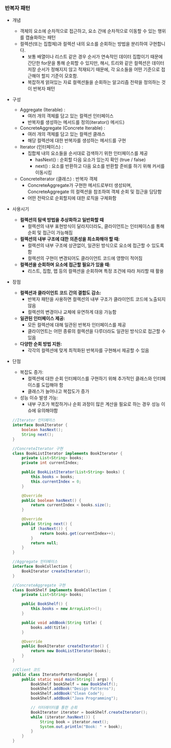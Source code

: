 ### 반복자 패턴
- 개념
    - 객체의 요소에 순차적으로 접근하고, 요소 간에 순차적으로 이동할 수 있는 행위를 캡슐화하는 패턴
    - 컬렉션(또는 집합체)과 컬렉션 내의 요소를 순회하는 방법을 분리하여 구현합니다.
        - 보통 배열이나 리스트 같은 경우 순서가 연속적인 데이터 집합이기 때문에 간단한 for문을 통해 순회할 수 있지만, 해시, 트리와 같은 컬렉션은 데이터 저장 순서가 정해지지 않고 적재되기 때문에, 각 요소들을 어떤 기준으로 접근해야 할지 기준이 모호함.
        - 복잡하게 얽혀있는 자료 컬렉션들을 순회하는 알고리즘 전략을 정의하는 것이 반복자 패턴

- 구성
    - Aggregate (Iterable) :
        - 여러 개의 객체를 담고 있는 컬렉션 인터페이스
        - 반복자를 생성하는 메서드를 정의(iterator() 메서드)
    - ConcreteAggregate (Concrete Iterable) :
        - 여러 개의 객체를 담고 있는 컬렉션 클래스
        - 해당 컬렉션에 대한 반복자를 생성하는 메서드를 구현
    - Iterator (인터페이스) :
        - 집합체 내의 요소들을 순서대로 검색하기 위한 인터페이스를 제공
            - hasNext() : 순회할 다음 요소가 있는지 확인 (true / false)
            - next() : 요소를 반환하고 다음 요소를 반환할 준비를 하기 위해 커서를 이동시킴
    - ConcreteIterator (클래스) : 반복자 객체
        - ConcreteAggregate가 구현한 메서드로부터 생성되며, ConcreteAggregate 의 컬렉션을 참조하여 객체 순회 및 접근을 담당함
        - 어떤 전략으로 순회할지에 대한 로직을 구체화함

- 사용시기
    - **컬렉션의 탐색 방법을 추상화하고 일반화할 때**
        - 컬렉션의 내부 표현방식이 달라지더라도, 클라이언트는 인터페이스를 통해 순회 및 접근이 가능해짐
    - **컬렉션의 내부 구조에 대한 의존성을 최소화해야 할 때:**
        - 컬렉션의 내부 구조에 상관없이,  일관된 방식으로 요소에 접근할 수 있도록 함
        - 컬렉션의 구현이 변경되어도 클라이언트 코드에 영향이 적어짐
    - **컬렉션을 순회하며 요소에 접근할 필요가 있을 때:**
        - 리스트, 집합, 맵 등의 컬렉션을 순회하며 특정 조건에 따라 처리할 때 활용
- 장점
    - **컬렉션과 클라이언트 코드 간의 결합도 감소:**
        - 반복자 패턴을 사용하면 컬렉션의 내부 구조가 클라이언트 코드에 노출되지 않음
        - 컬렉션의 변경이나 교체에 유연하게 대응 가능함
    - **일관된 인터페이스 제공:**
        - 모든 컬렉션에 대해 일관된 반복자 인터페이스를 제공
        - 클라이언트는 어떤 종류의 컬렉션을 다루더라도 일관된 방식으로 접근할 수 있음
    - **다양한 순회 방법 지원:**
        - 각각의 컬렉션에 맞게 최적화된 반복자를 구현해서 제공할 수 있음
- 단점
    - 복잡도 증가:
        - 컬렉션에 대한 순회 인터페이스를 구현하기 위해 추가적인 클래스와 인터페이스를 도입해야 함
        - 클래스가 늘어나고 복잡도가 증가
    - 성능 이슈 발생 가능:
        - 내부 구조가 복잡하거나 순회 과정이 많은 계산을 필요로 하는 경우 성능 이슈에 유의해야함

    ```java
    //Iterator 인터페이스
    interface BookIterator {
        boolean hasNext();
        String next();
    }
    
    //ConcreteIterator 구현
    class BookListIterator implements BookIterator {
        private List<String> books;
        private int currentIndex;
    
        public BookListIterator(List<String> books) {
            this.books = books;
            this.currentIndex = 0;
        }
    
        @Override
        public boolean hasNext() {
            return currentIndex < books.size();
        }
    
        @Override
        public String next() {
            if (hasNext()) {
                return books.get(currentIndex++);
            }
            return null;
        }
    }
    
    //Aggregate 인터페이스
    interface BookCollection {
        BookIterator createIterator();
    }
    
    //ConcreteAggregate 구현
    class BookShelf implements BookCollection {
        private List<String> books;
    
        public BookShelf() {
            this.books = new ArrayList<>();
        }
    
        public void addBook(String title) {
            books.add(title);
        }
    
        @Override
        public BookIterator createIterator() {
            return new BookListIterator(books);
        }
    }
    
    //Client 코드
    public class IteratorPatternExample {
        public static void main(String[] args) {
            BookShelf bookShelf = new BookShelf();
            bookShelf.addBook("Design Patterns");
            bookShelf.addBook("Clean Code");
            bookShelf.addBook("Java Programming");
    
            // 이터레이터를 통한 순회
            BookIterator iterator = bookShelf.createIterator();
            while (iterator.hasNext()) {
                String book = iterator.next();
                System.out.println("Book: " + book);
            }
        }
    }
    ```